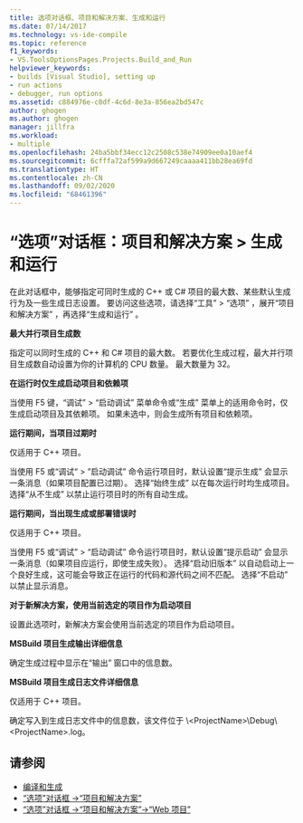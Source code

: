 ```yaml
---
title: 选项对话框、项目和解决方案、生成和运行
ms.date: 07/14/2017
ms.technology: vs-ide-compile
ms.topic: reference
f1_keywords:
- VS.ToolsOptionsPages.Projects.Build_and_Run
helpviewer_keywords:
- builds [Visual Studio], setting up
- run actions
- debugger, run options
ms.assetid: c884976e-c0df-4c6d-8e3a-856ea2bd547c
author: ghogen
ms.author: ghogen
manager: jillfra
ms.workload:
- multiple
ms.openlocfilehash: 24ba5bbf34ecc12c2508c538e74909ee0a10aef4
ms.sourcegitcommit: 6cfffa72af599a9d667249caaaa411bb28ea69fd
ms.translationtype: HT
ms.contentlocale: zh-CN
ms.lasthandoff: 09/02/2020
ms.locfileid: "68461396"
---
```

# <a name="options-dialog-box-projects-and-solutions--build-and-run"></a>“选项”对话框：项目和解决方案 \> 生成和运行

在此对话框中，能够指定可同时生成的 C++ 或 C# 项目的最大数、某些默认生成行为及一些生成日志设置。 要访问这些选项，请选择“工具”   > “选项”  ，展开“项目和解决方案”  ，再选择“生成和运行”  。

**最大并行项目生成数**

指定可以同时生成的 C++ 和 C# 项目的最大数。 若要优化生成过程，最大并行项目生成数自动设置为你的计算机的 CPU 数量。 最大数量为 32。

**在运行时仅生成启动项目和依赖项**

当使用 F5  键，“调试”   > “启动调试”  菜单命令或“生成”  菜单上的适用命令时，仅生成启动项目及其依赖项。 如果未选中，则会生成所有项目和依赖项。

**运行期间，当项目过期时**

仅适用于 C++ 项目。 

当使用 F5  或“调试“   > ”启动调试”  命令运行项目时，默认设置“提示生成”  会显示一条消息（如果项目配置已过期）。 选择“始终生成”  以在每次运行时均生成项目。 选择“从不生成”  以禁止运行项目时的所有自动生成。

**运行期间，当出现生成或部署错误时**

仅适用于 C++ 项目。 

当使用 F5  或“调试”   > “启动调试”  命令运行项目时，默认设置“提示启动”  会显示一条消息（如果项目应运行，即使生成失败）。 选择“启动旧版本”  以自动启动上一个良好生成，这可能会导致正在运行的代码和源代码之间不匹配。 选择“不启动”  以禁止显示消息。

**对于新解决方案，使用当前选定的项目作为启动项目**

设置此选项时，新解决方案会使用当前选定的项目作为启动项目。

**MSBuild 项目生成输出详细信息**

确定生成过程中显示在“输出”  窗口中的信息数。

**MSBuild 项目生成日志文件详细信息**

仅适用于 C++ 项目。 

确定写入到生成日志文件中的信息数，该文件位于 \\\<ProjectName>\Debug\\\<ProjectName>.log。

## <a name="see-also"></a>请参阅

- [编译和生成](../../ide/compiling-and-building-in-visual-studio.md)
- [“选项”对话框 ->“项目和解决方案”](projects-and-solutions-options-dialog-box.md)
- [“选项”对话框 ->“项目和解决方案”->“Web 项目”](options-dialog-box-projects-and-solutions-web-projects.md)